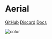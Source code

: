 # Aerial

[GitHub](https://github.com/andre4ik3/Aerial)
[Discord](https://discord.gg/3pTbfzq)
[Docs](/Home.md)

![color](#202020)
